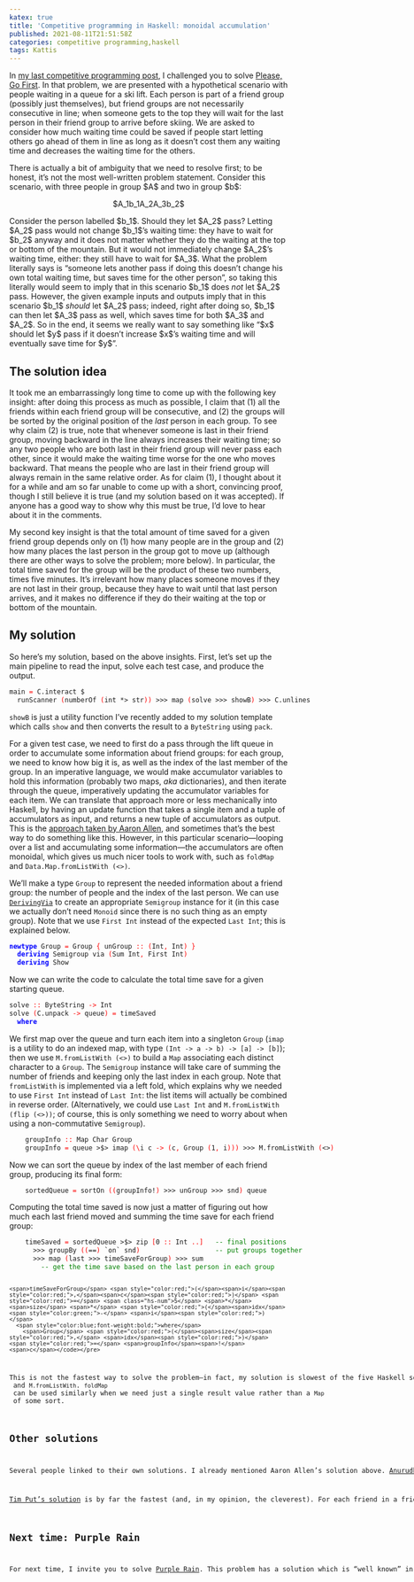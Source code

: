 ```yaml
---
katex: true
title: 'Competitive programming in Haskell: monoidal accumulation'
published: 2021-08-11T21:51:58Z
categories: competitive programming,haskell
tags: Kattis
---
```


<p>In <a href="https://byorgey.wordpress.com/2021/06/19/competitive-programming-in-haskell-folding-folds/">my last competitive programming post</a>, I challenged you to solve <a href="https://open.kattis.com/problems/pleasegofirst">Please, Go First</a>. In that problem, we are presented with a hypothetical scenario with people waiting in a queue for a ski lift. Each person is part of a friend group (possibly just themselves), but friend groups are not necessarily consecutive in line; when someone gets to the top they will wait for the last person in their friend group to arrive before skiing. We are asked to consider how much waiting time could be saved if people start letting others go ahead of them in line as long as it doesn’t cost them any waiting time and decreases the waiting time for the others.</p>
<p>There is actually a bit of ambiguity that we need to resolve first; to be honest, it’s not the most well-written problem statement. Consider this scenario, with three people in group $A$ and two in group $b$:</p>
<div style="text-align:center;">
<p>$A_1b_1A_2A_3b_2$</p>
</div>
<p>Consider the person labelled $b_1$. Should they let $A_2$ pass? Letting $A_2$ pass would not change $b_1$’s waiting time: they have to wait for $b_2$ anyway and it does not matter whether they do the waiting at the top or bottom of the mountain. But it would not immediately change $A_2$’s waiting time, either: they still have to wait for $A_3$. What the problem literally says is “someone lets another pass if doing this doesn’t change his own total waiting time, but saves time for the other person”, so taking this literally would seem to imply that in this scenario $b_1$ does <em>not</em> let $A_2$ pass. However, the given example inputs and outputs imply that in this scenario $b_1$ <em>should</em> let $A_2$ pass; indeed, right after doing so, $b_1$ can then let $A_3$ pass as well, which saves time for both $A_3$ and $A_2$. So in the end, it seems we really want to say something like “$x$ should let $y$ pass if it doesn’t increase $x$’s waiting time and will eventually save time for $y$”.</p>
<h2 id="the-solution-idea">The solution idea</h2>
<p>It took me an embarrassingly long time to come up with the following key insight: after doing this process as much as possible, I claim that (1) all the friends within each friend group will be consecutive, and (2) the groups will be sorted by the original position of the <em>last</em> person in each group. To see why claim (2) is true, note that whenever someone is last in their friend group, moving backward in the line always increases their waiting time; so any two people who are both last in their friend group will never pass each other, since it would make the waiting time worse for the one who moves backward. That means the people who are last in their friend group will always remain in the same relative order. As for claim (1), I thought about it for a while and am so far unable to come up with a short, convincing proof, though I still believe it is true (and my solution based on it was accepted). If anyone has a good way to show why this must be true, I’d love to hear about it in the comments.</p>
<p>My second key insight is that the total amount of time saved for a given friend group depends only on (1) how many people are in the group and (2) how many places the last person in the group got to move up (although there are other ways to solve the problem; more below). In particular, the total time saved for the group will be the product of these two numbers, times five minutes. It’s irrelevant how many places someone moves if they are not last in their group, because they have to wait until that last person arrives, and it makes no difference if they do their waiting at the top or bottom of the mountain.</p>
<h2 id="my-solution">My solution</h2>
<p>So here’s my solution, based on the above insights. First, let’s set up the main pipeline to read the input, solve each test case, and produce the output.</p>
<pre class="sourceCode haskell"><code class="sourceCode haskell"><span>main</span> <span style="color:red;">=</span> <span>C.interact</span> <span>$</span>
  <span>runScanner</span> <span style="color:red;">(</span><span>numberOf</span> <span style="color:red;">(</span><span>int</span> <span>*&gt;</span> <span>str</span><span style="color:red;">)</span><span style="color:red;">)</span> <span>&gt;&gt;&gt;</span> <span>map</span> <span style="color:red;">(</span><span>solve</span> <span>&gt;&gt;&gt;</span> <span>showB</span><span style="color:red;">)</span> <span>&gt;&gt;&gt;</span> <span>C.unlines</span></code></pre>
<p><code>showB</code> is just a utility function I’ve recently added to my solution template which calls <code>show</code> and then converts the result to a <code>ByteString</code> using <code>pack</code>.</p>
<p>For a given test case, we need to first do a pass through the lift queue in order to accumulate some information about friend groups: for each group, we need to know how big it is, as well as the index of the last member of the group. In an imperative language, we would make accumulator variables to hold this information (probably two maps, <em>aka</em> dictionaries), and then iterate through the queue, imperatively updating the accumulator variables for each item. We can translate that approach more or less mechanically into Haskell, by having an update function that takes a single item and a tuple of accumulators as input, and returns a new tuple of accumulators as output. This is the <a href="https://gist.github.com/aaronallen8455/5f73e76428bf8ed8566457d032ccf90f">approach taken by Aaron Allen</a>, and sometimes that’s the best way to do something like this. However, in this particular scenario—looping over a list and accumulating some information—the accumulators are often monoidal, which gives us much nicer tools to work with, such as <code>foldMap</code> and <code>Data.Map.fromListWith (&lt;&gt;)</code>.</p>
<p>We’ll make a type <code>Group</code> to represent the needed information about a friend group: the number of people and the index of the last person. We can use <a href="https://ghc.gitlab.haskell.org/ghc/doc/users_guide/exts/deriving_via.html"><code>DerivingVia</code></a> to create an appropriate <code>Semigroup</code> instance for it (in this case we actually don’t need <code>Monoid</code> since there is no such thing as an empty group). Note that we use <code>First Int</code> instead of the expected <code>Last Int</code>; this is explained below.</p>
<pre class="sourceCode haskell"><code class="sourceCode haskell"><span style="color:blue;font-weight:bold;">newtype</span> <span>Group</span> <span style="color:red;">=</span> <span>Group</span> <span style="color:red;">{</span> <span>unGroup</span> <span style="color:red;">::</span> <span style="color:red;">(</span><span>Int</span><span style="color:red;">,</span> <span>Int</span><span style="color:red;">)</span> <span style="color:red;">}</span>
  <span style="color:blue;font-weight:bold;">deriving</span> <span>Semigroup</span> <span>via</span> <span style="color:red;">(</span><span>Sum</span> <span>Int</span><span style="color:red;">,</span> <span>First</span> <span>Int</span><span style="color:red;">)</span>
  <span style="color:blue;font-weight:bold;">deriving</span> <span>Show</span></code></pre>
<p>Now we can write the code to calculate the total time save for a given starting queue.</p>
<pre class="sourceCode haskell"><code class="sourceCode haskell"><span>solve</span> <span style="color:red;">::</span> <span>ByteString</span> <span style="color:red;">-&gt;</span> <span>Int</span>
<span>solve</span> <span style="color:red;">(</span><span>C.unpack</span> <span style="color:red;">-&gt;</span> <span>queue</span><span style="color:red;">)</span> <span style="color:red;">=</span> <span>timeSaved</span>
  <span style="color:blue;font-weight:bold;">where</span></code></pre>
<p>We first map over the queue and turn each item into a singleton <code>Group</code> (<code>imap</code> is a utility to do an indexed map, with type <code>(Int -&gt; a -&gt; b) -&gt; [a] -&gt; [b]</code>); then we use <code>M.fromListWith (&lt;&gt;)</code> to build a <code>Map</code> associating each distinct character to a <code>Group</code>. The <code>Semigroup</code> instance will take care of summing the number of friends and keeping only the last index in each group. Note that <code>fromListWith</code> is implemented via a left fold, which explains why we needed to use <code>First Int</code> instead of <code>Last Int</code>: the list items will actually be combined in reverse order. (Alternatively, we could use <code>Last Int</code> and <code>M.fromListWith (flip (&lt;&gt;))</code>; of course, this is only something we need to worry about when using a non-commutative <code>Semigroup</code>).</p>
<pre class="sourceCode haskell"><code class="sourceCode haskell">    <span>groupInfo</span> <span style="color:red;">::</span> <span>Map</span> <span>Char</span> <span>Group</span>
    <span>groupInfo</span> <span style="color:red;">=</span> <span>queue</span> <span>&gt;$&gt;</span> <span>imap</span> <span style="color:red;">(</span><span style="color:red;">\</span><span>i</span> <span>c</span> <span style="color:red;">-&gt;</span> <span style="color:red;">(</span><span>c</span><span style="color:red;">,</span> <span>Group</span> <span style="color:red;">(</span><span class="hs-num">1</span><span style="color:red;">,</span> <span>i</span><span style="color:red;">)</span><span style="color:red;">)</span><span style="color:red;">)</span> <span>&gt;&gt;&gt;</span> <span>M.fromListWith</span> <span style="color:red;">(</span><span>&lt;&gt;</span><span style="color:red;">)</span></code></pre>
<p>Now we can sort the queue by index of the last member of each friend group, producing its final form:</p>
<pre class="sourceCode haskell"><code class="sourceCode haskell">    <span>sortedQueue</span> <span style="color:red;">=</span> <span>sortOn</span> <span style="color:red;">(</span><span style="color:red;">(</span><span>groupInfo</span><span>!</span><span style="color:red;">)</span> <span>&gt;&gt;&gt;</span> <span>unGroup</span> <span>&gt;&gt;&gt;</span> <span>snd</span><span style="color:red;">)</span> <span>queue</span></code></pre>
<p>Computing the total time saved is now just a matter of figuring out how much each last friend moved and summing the time save for each friend group:</p>
<pre class="sourceCode haskell"><code class="sourceCode haskell">    <span>timeSaved</span> <span style="color:red;">=</span> <span>sortedQueue</span> <span>&gt;$&gt;</span> <span>zip</span> <span style="color:red;">[</span><span class="hs-num">0</span> <span style="color:red;">::</span> <span>Int</span> <span style="color:red;">..</span><span style="color:red;">]</span>   <span style="color:green;">-- final positions</span>
      <span>&gt;&gt;&gt;</span> <span>groupBy</span> <span style="color:red;">(</span><span style="color:red;">(</span><span>==</span><span style="color:red;">)</span> <span>`on`</span> <span>snd</span><span style="color:red;">)</span>                   <span style="color:green;">-- put groups together</span>
      <span>&gt;&gt;&gt;</span> <span>map</span> <span style="color:red;">(</span><span>last</span> <span>&gt;&gt;&gt;</span> <span>timeSaveForGroup</span><span style="color:red;">)</span> <span>&gt;&gt;&gt;</span> <span>sum</span>
        <span style="color:green;">-- get the time save based on the last person in each group</span>

    <span>timeSaveForGroup</span> <span style="color:red;">(</span><span>i</span><span style="color:red;">,</span><span>c</span><span style="color:red;">)</span> <span style="color:red;">=</span> <span class="hs-num">5</span> <span>*</span> <span>size</span> <span>*</span> <span style="color:red;">(</span><span>idx</span> <span style="color:green;">-</span> <span>i</span><span style="color:red;">)</span>
      <span style="color:blue;font-weight:bold;">where</span>
        <span>Group</span> <span style="color:red;">(</span><span>size</span><span style="color:red;">,</span> <span>idx</span><span style="color:red;">)</span> <span style="color:red;">=</span> <span>groupInfo</span><span>!</span><span>c</span></code></pre>
<p>This is not the fastest way to solve the problem—in fact, my solution is slowest of the five Haskell solutions so far!—but I wanted to illustrate this technique of accumulating over an array using a <code>Semigroup</code> and <code>M.fromListWith</code>. <code>foldMap</code> can be used similarly when we need just a single result value rather than a <code>Map</code> of some sort.</p>
<h2 id="other-solutions">Other solutions</h2>
<p>Several people linked to their own solutions. I already mentioned Aaron Allen’s solution above. <a href="https://github.com/anurudhp/CPHaskell/blob/master/contests/kattis/pleasegofirst.hs">Anurudh Peduri’s solution</a> works by computing the initial and final wait time for each group and subtracting; notably, it simply sorts the groups alphabetically, not by index of the final member of the group. I don’t quite understand it, but I <em>think</em> this works because the initial and final wait times would change by the same amount when permuting the groups in line, so ultimately this cancels out.</p>
<p><a href="https://github.com/TimPut/KattisProblems/blob/master/pleasegofirst.hs">Tim Put’s solution</a> is by far the fastest (and, in my opinion, the cleverest). For each friend in a friend group, it computes the number of people in other friend groups who stand between them and the last person in their group (using a clever combination of functions including <code>ByteString.elemIndices</code>). Each such person represents a potential time save of 5 minutes, all of which will be realized once the groups are all consecutive. Hence all we have to do is sum these numbers and multiply by 5. It is instructive thinking about why this works. It does <em>not</em> compute the actual time saved by each group, just the <em>potential time save</em> represented by each group. That potential time save might be realized by the group itself (if the last person in the group gets to move up) or by a different group (if someone in the group lets others go ahead of them). Ultimately, though, it does not matter how much time is saved by each group, only the total amount of time saved.</p>
<h2 id="next-time-purple-rain">Next time: Purple Rain</h2>
<p>For next time, I invite you to solve <a href="https://open.kattis.com/problems/purplerain">Purple Rain</a>. This problem has a solution which is “well known” in competitive programming (if you need a hint, ybbx hc Xnqnar’f Nytbevguz); the challenge is to translate it into idiomatic (and, ideally, reusable) Haskell.</p>

